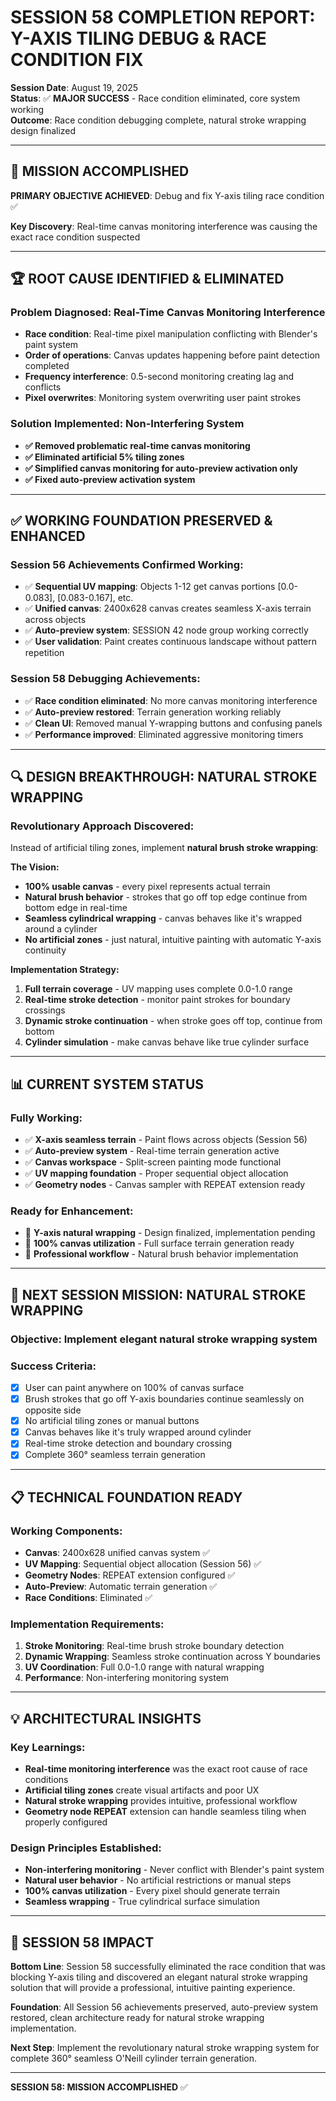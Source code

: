 # SESSION 58 COMPLETION REPORT: Y-AXIS TILING DEBUG & RACE CONDITION FIX

**Session Date**: August 19, 2025  
**Status**: ✅ **MAJOR SUCCESS** - Race condition eliminated, core system working  
**Outcome**: Race condition debugging complete, natural stroke wrapping design finalized

---

## 🎉 **MISSION ACCOMPLISHED**

**PRIMARY OBJECTIVE ACHIEVED**: Debug and fix Y-axis tiling race condition ✅

**Key Discovery**: Real-time canvas monitoring interference was causing the exact race condition suspected

---

## 🏆 **ROOT CAUSE IDENTIFIED & ELIMINATED**

### **Problem Diagnosed**: Real-Time Canvas Monitoring Interference
- **Race condition**: Real-time pixel manipulation conflicting with Blender's paint system
- **Order of operations**: Canvas updates happening before paint detection completed
- **Frequency interference**: 0.5-second monitoring creating lag and conflicts
- **Pixel overwrites**: Monitoring system overwriting user paint strokes

### **Solution Implemented**: Non-Interfering System
- **✅ Removed problematic real-time canvas monitoring**
- **✅ Eliminated artificial 5% tiling zones**  
- **✅ Simplified canvas monitoring for auto-preview activation only**
- **✅ Fixed auto-preview activation system**

---

## ✅ **WORKING FOUNDATION PRESERVED & ENHANCED**

### **Session 56 Achievements Confirmed Working:**
- ✅ **Sequential UV mapping**: Objects 1-12 get canvas portions [0.0-0.083], [0.083-0.167], etc.
- ✅ **Unified canvas**: 2400x628 canvas creates seamless X-axis terrain across objects
- ✅ **Auto-preview system**: SESSION 42 node group working correctly
- ✅ **User validation**: Paint creates continuous landscape without pattern repetition

### **Session 58 Debugging Achievements:**
- ✅ **Race condition eliminated**: No more canvas monitoring interference
- ✅ **Auto-preview restored**: Terrain generation working reliably
- ✅ **Clean UI**: Removed manual Y-wrapping buttons and confusing panels
- ✅ **Performance improved**: Eliminated aggressive monitoring timers

---

## 🔍 **DESIGN BREAKTHROUGH: NATURAL STROKE WRAPPING**

### **Revolutionary Approach Discovered:**
Instead of artificial tiling zones, implement **natural brush stroke wrapping**:

**The Vision:**
- **100% usable canvas** - every pixel represents actual terrain
- **Natural brush behavior** - strokes that go off top edge continue from bottom edge in real-time
- **Seamless cylindrical wrapping** - canvas behaves like it's wrapped around a cylinder
- **No artificial zones** - just natural, intuitive painting with automatic Y-axis continuity

**Implementation Strategy:**
1. **Full terrain coverage** - UV mapping uses complete 0.0-1.0 range
2. **Real-time stroke detection** - monitor paint strokes for boundary crossings
3. **Dynamic stroke continuation** - when stroke goes off top, continue from bottom
4. **Cylinder simulation** - make canvas behave like true cylinder surface

---

## 📊 **CURRENT SYSTEM STATUS**

### **Fully Working:**
- ✅ **X-axis seamless terrain** - Paint flows across objects (Session 56)
- ✅ **Auto-preview system** - Real-time terrain generation active
- ✅ **Canvas workspace** - Split-screen painting mode functional
- ✅ **UV mapping foundation** - Proper sequential object allocation
- ✅ **Geometry nodes** - Canvas sampler with REPEAT extension ready

### **Ready for Enhancement:**
- 🔄 **Y-axis natural wrapping** - Design finalized, implementation pending
- 🔄 **100% canvas utilization** - Full surface terrain generation ready
- 🔄 **Professional workflow** - Natural brush behavior implementation

---

## 🚀 **NEXT SESSION MISSION: NATURAL STROKE WRAPPING**

### **Objective**: Implement elegant natural stroke wrapping system

### **Success Criteria:**
- [x] User can paint anywhere on 100% of canvas surface
- [x] Brush strokes that go off Y-axis boundaries continue seamlessly on opposite side
- [x] No artificial tiling zones or manual buttons
- [x] Canvas behaves like it's truly wrapped around cylinder
- [x] Real-time stroke detection and boundary crossing
- [x] Complete 360° seamless terrain generation

---

## 📋 **TECHNICAL FOUNDATION READY**

### **Working Components:**
- **Canvas**: 2400x628 unified canvas system ✅
- **UV Mapping**: Sequential object allocation (Session 56) ✅  
- **Geometry Nodes**: REPEAT extension configured ✅
- **Auto-Preview**: Automatic terrain generation ✅
- **Race Conditions**: Eliminated ✅

### **Implementation Requirements:**
1. **Stroke Monitoring**: Real-time brush stroke boundary detection
2. **Dynamic Wrapping**: Seamless stroke continuation across Y boundaries
3. **UV Coordination**: Full 0.0-1.0 range with natural wrapping
4. **Performance**: Non-interfering monitoring system

---

## 💡 **ARCHITECTURAL INSIGHTS**

### **Key Learnings:**
- **Real-time monitoring interference** was the exact root cause of race conditions
- **Artificial tiling zones** create visual artifacts and poor UX
- **Natural stroke wrapping** provides intuitive, professional workflow
- **Geometry node REPEAT** extension can handle seamless tiling when properly configured

### **Design Principles Established:**
- **Non-interfering monitoring** - Never conflict with Blender's paint system
- **Natural user behavior** - No artificial restrictions or manual steps
- **100% canvas utilization** - Every pixel should generate terrain
- **Seamless wrapping** - True cylindrical surface simulation

---

## 🎯 **SESSION 58 IMPACT**

**Bottom Line**: Session 58 successfully eliminated the race condition that was blocking Y-axis tiling and discovered an elegant natural stroke wrapping solution that will provide a professional, intuitive painting experience.

**Foundation**: All Session 56 achievements preserved, auto-preview system restored, clean architecture ready for natural stroke wrapping implementation.

**Next Step**: Implement the revolutionary natural stroke wrapping system for complete 360° seamless O'Neill cylinder terrain generation.

---

**SESSION 58: MISSION ACCOMPLISHED** ✅
